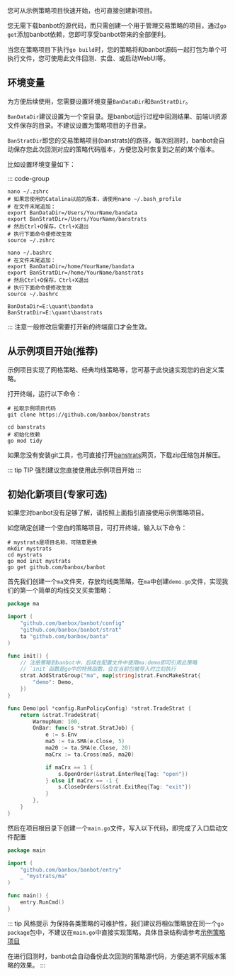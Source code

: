 您可从示例策略项目快速开始，也可直接创建新项目。

您无需下载banbot的源代码，而只需创建一个用于管理交易策略的项目，通过`go get`添加banbot依赖，您即可享受banbot带来的全部便利。

当您在策略项目下执行`go build`时，您的策略将和banbot源码一起打包为单个可执行文件，您可使用此文件回测、实盘、或启动WebUI等。

## 环境变量
为方便后续使用，您需要设置环境变量`BanDataDir`和`BanStratDir`。

`BanDataDir`建议设置为一个空目录。是banbot运行过程中回测结果、前端UI资源文件保存的目录。不建议设置为策略项目的子目录。

`BanStratDir`即您的交易策略项目(banstrats)的路径，每次回测时，banbot会自动保存您此次回测对应的策略代码版本，方便您及时恢复到之前的某个版本。

比如设置环境变量如下：

::: code-group
```shell [MacOS]
nano ~/.zshrc
# 如果您使用的Catalina以前的版本，请使用nano ~/.bash_profile
# 在文件末尾追加：
export BanDataDir=/Users/YourName/bandata
export BanStratDir=/Users/YourName/banstrats
# 然后Ctrl+O保存，Ctrl+X退出
# 执行下面命令使修改生效
source ~/.zshrc
```
```shell [Linux]
nano ~/.bashrc
# 在文件末尾追加：
export BanDataDir=/home/YourName/bandata
export BanStratDir=/home/YourName/banstrats
# 然后Ctrl+O保存，Ctrl+X退出
# 执行下面命令使修改生效
source ~/.bashrc
```
```text [Windows]
BanDataDir=E:\quant\bandata
BanStratDir=E:\quant\banstrats
```
:::
注意一般修改后需要打开新的终端窗口才会生效。

## 从示例项目开始(推荐)
示例项目实现了网格策略、经典均线策略等，您可基于此快速实现您的自定义策略。

打开终端，运行以下命令：
```shell
# 拉取示例项目代码
git clone https://github.com/banbox/banstrats

cd banstrats
# 初始化依赖
go mod tidy
```
如果您没有安装git工具，也可直接打开[banstrats](https://github.com/banbox/banstrats)网页，下载zip压缩包并解压。

::: tip TIP
强烈建议您直接使用此示例项目开始
:::

## 初始化新项目(专家可选)
如果您对banbot没有足够了解，请按照上面指引直接使用示例策略项目。

如您确定创建一个空白的策略项目，可打开终端，输入以下命令：
```shell
# mystrats是项目名称，可随意更换
mkdir mystrats
cd mystrats
go mod init mystrats
go get github.com/banbox/banbot
```
首先我们创建一个`ma`文件夹，存放均线类策略，在`ma`中创建`demo.go`文件，实现我们的第一个简单的均线交叉买卖策略：
```go
package ma

import (
	"github.com/banbox/banbot/config"
	"github.com/banbox/banbot/strat"
	ta "github.com/banbox/banta"
)

func init() {
	// 注册策略到banbot中，后续在配置文件中使用ma:demo即可引用此策略
	// `init`函数是go中的特殊函数，会在当前包被导入时立刻执行
	strat.AddStratGroup("ma", map[string]strat.FuncMakeStrat{
		"demo": Demo,
	})
}

func Demo(pol *config.RunPolicyConfig) *strat.TradeStrat {
	return &strat.TradeStrat{
		WarmupNum: 100,
		OnBar: func(s *strat.StratJob) {
			e := s.Env
			ma5 := ta.SMA(e.Close, 5)
			ma20 := ta.SMA(e.Close, 20)
			maCrx := ta.Cross(ma5, ma20)

			if maCrx == 1 {
				s.OpenOrder(&strat.EnterReq{Tag: "open"})
			} else if maCrx == -1 {
				s.CloseOrders(&strat.ExitReq{Tag: "exit"})
			}
		},
	}
}
```
然后在项目根目录下创建一个`main.go`文件，写入以下代码，即完成了入口启动文件配置
```go
package main

import (
	"github.com/banbox/banbot/entry"
	_ "mystrats/ma"
)

func main() {
	entry.RunCmd()
}
```
::: tip 风格提示
为保持各类策略的可维护性，我们建议将相似策略放在同一个`go package`包中，不建议在`main.go`中直接实现策略。具体目录结构请参考[示例策略项目](https://github.com/banbox/banstrats)

在进行回测时，banbot会自动备份此次回测的策略源代码，方便追溯不同版本策略的效果。
:::
